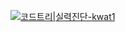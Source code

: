 [![코드트리|실력진단-kwat1](https://banner.codetree.ai/v1/banner/kwat1)](https://www.codetree.ai/profiles/kwat1)
